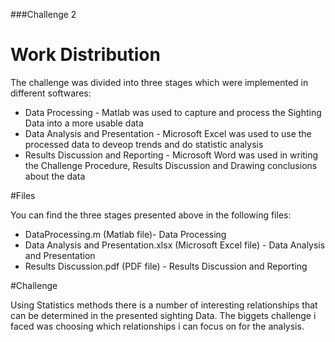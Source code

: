 ###Challenge 2


# Work Distribution 
The challenge was divided into three stages which were implemented in different softwares:
* Data Processing - Matlab was used to capture and process the Sighting Data into a more usable data 
* Data Analysis and Presentation - Microsoft Excel was used to use the processed data to deveop trends and do statistic analysis 
* Results Discussion and Reporting - Microsoft Word was used in writing the Challenge Procedure, Results Discussion and Drawing conclusions about the data    

#Files 

You can find the three stages presented above in the following files: 
* DataProcessing.m (Matlab file)- Data Processing 
* Data Analysis and Presentation.xlsx (Microsoft Excel file) - Data Analysis and Presentation 
* Results Discussion.pdf (PDF file) - Results Discussion and Reporting

#Challenge 

Using Statistics methods there is a number of interesting relationships that can be determined in the presented sighting Data. The biggets challenge i faced was choosing which relationships i can focus on for the analysis.

